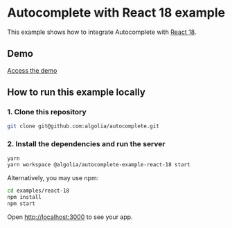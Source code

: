 # Autocomplete with React 18 example

This example shows how to integrate Autocomplete with [React 18](https://reactjs.org/blog/2022/03/29/react-v18.html).

## Demo

[Access the demo](https://codesandbox.io/s/github/algolia/autocomplete/tree/next/examples/react-18)

## How to run this example locally

### 1. Clone this repository

```sh
git clone git@github.com:algolia/autocomplete.git
```

### 2. Install the dependencies and run the server

```sh
yarn
yarn workspace @algolia/autocomplete-example-react-18 start
```

Alternatively, you may use npm:

```sh
cd examples/react-18
npm install
npm start
```

Open <http://localhost:3000> to see your app.
